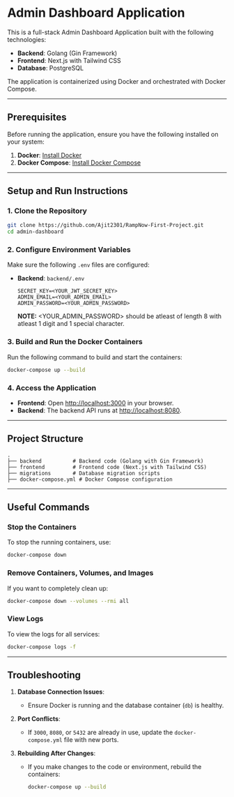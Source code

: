   

# Admin Dashboard Application

This is a full-stack Admin Dashboard Application built with the following technologies:
- **Backend**: Golang (Gin Framework)
- **Frontend**: Next.js with Tailwind CSS
- **Database**: PostgreSQL

The application is containerized using Docker and orchestrated with Docker Compose.

---

## Prerequisites

Before running the application, ensure you have the following installed on your system:
1. **Docker**: [Install Docker](https://docs.docker.com/get-docker/)
2. **Docker Compose**: [Install Docker Compose](https://docs.docker.com/compose/install/)

---

## Setup and Run Instructions

### 1. Clone the Repository

```bash
git clone https://github.com/Ajit2301/RampNow-First-Project.git
cd admin-dashboard
```

### 2. Configure Environment Variables

Make sure the following `.env` files are configured:
- **Backend**: `backend/.env`
    ```env
    SECRET_KEY=<YOUR_JWT_SECRET_KEY>
    ADMIN_EMAIL=<YOUR_ADMIN_EMAIL>
    ADMIN_PASSWORD=<YOUR_ADMIN_PASSWORD>
    ```
  **NOTE:** <YOUR_ADMIN_PASSWORD> should be atleast of length 8 with atleast 1 digit and 1 special character.

### 3. Build and Run the Docker Containers

Run the following command to build and start the containers:

```bash
docker-compose up --build
```

### 4. Access the Application

- **Frontend**: Open [http://localhost:3000](http://localhost:3000) in your browser.
- **Backend**: The backend API runs at [http://localhost:8080](http://localhost:8080).

---

## Project Structure

```
.
├── backend          # Backend code (Golang with Gin Framework)
├── frontend         # Frontend code (Next.js with Tailwind CSS)
├── migrations       # Database migration scripts
├── docker-compose.yml # Docker Compose configuration
```

---

## Useful Commands

### Stop the Containers
To stop the running containers, use:
```bash
docker-compose down
```

### Remove Containers, Volumes, and Images
If you want to completely clean up:
```bash
docker-compose down --volumes --rmi all
```

### View Logs
To view the logs for all services:
```bash
docker-compose logs -f
```

---

## Troubleshooting

1. **Database Connection Issues**:
   - Ensure Docker is running and the database container (`db`) is healthy.

2. **Port Conflicts**:
   - If `3000`, `8080`, or `5432` are already in use, update the `docker-compose.yml` file with new ports.

3. **Rebuilding After Changes**:
   - If you make changes to the code or environment, rebuild the containers:
     ```bash
     docker-compose up --build
     ```
